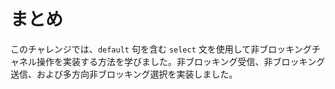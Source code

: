 # まとめ

このチャレンジでは、`default` 句を含む `select` 文を使用して非ブロッキングチャネル操作を実装する方法を学びました。非ブロッキング受信、非ブロッキング送信、および多方向非ブロッキング選択を実装しました。
